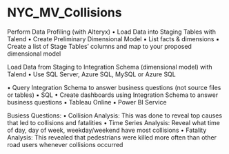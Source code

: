 # NYC_MV_Collisions
Perform Data Profiling (with Alteryx)
• Load Data into Staging Tables with Talend
• Create Preliminary Dimensional Model
▪ List facts & dimensions
▪ Create a list of Stage Tables’ columns and map to your
proposed dimensional model

Load Data from Staging to Integration
Schema (dimensional model) with
Talend
• Use SQL Server, Azure SQL, MySQL or
Azure SQL

• Query Integration Schema to answer
business questions (not source files or
tables)
▪ SQL
• Create dashboards using Integration
Schema to answer business questions
▪ Tableau Online
▪ Power BI Service

Busiess Questions:
• Collision Analysis: This was done to reveal top causes that led to collisions
and fatalities
• Time Series Analysis: Reveal what time of day, day of week,
weekday/weekend have most collisions
• Fatality Analysis: This revealed that pedestrians were killed more often than
other road users whenever collisions occurred



